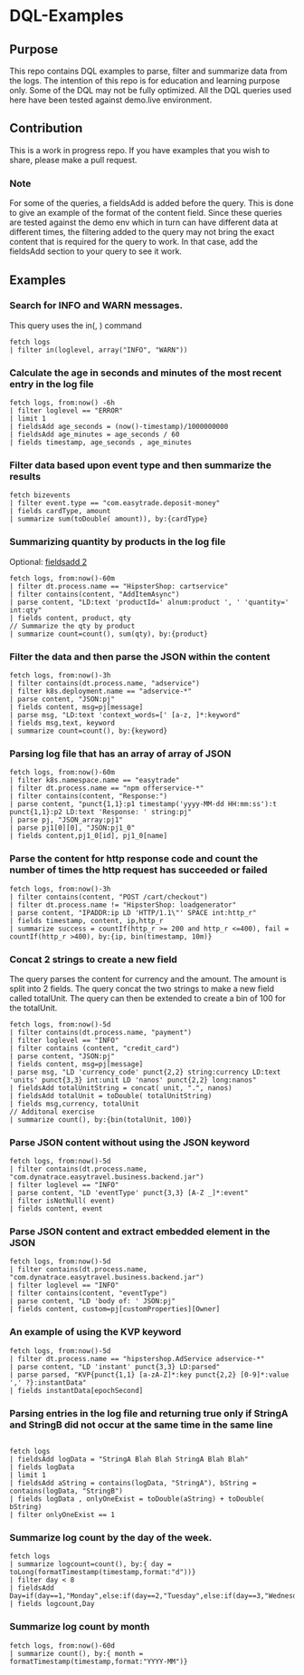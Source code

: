 # DQL-Examples
## Purpose
This repo contains DQL examples to parse, filter and summarize data from the logs. The intention of this repo is for education and learning purpose only. Some of the DQL may not be fully optimized. All the DQL queries used here have been tested against demo.live environment. 

## Contribution
This is a work in progress repo. If you have examples that you wish to share, please make a pull request.

### Note
For some of the queries, a fieldsAdd is added before the query. This is done to give an example of the format of the content field. Since these queries are tested against the demo env which in turn can have different data at different times, the filtering added to the query may not bring the exact content that is required for the query to work. In that case, add the fieldsAdd section to your query to see it work.

## Examples

### Search for INFO and WARN messages.

This query uses the in(<needle>, <haystack>) command

```
fetch logs
| filter in(loglevel, array("INFO", "WARN"))
```

### Calculate the age in seconds and minutes of the most recent entry in the log file

```
fetch logs, from:now() -6h
| filter loglevel == "ERROR"
| limit 1
| fieldsAdd age_seconds = (now()-timestamp)/1000000000
| fieldsAdd age_minutes = age_seconds / 60
| fields timestamp, age_seconds , age_minutes 
```

### Filter data based upon event type and then summarize the results
```
fetch bizevents
| filter event.type == "com.easytrade.deposit-money"
| fields cardType, amount
| summarize sum(toDouble( amount)), by:{cardType}
```

### Summarizing quantity by products in the log file

Optional: [fieldsadd 2](https://github.com/Dynatrace-Asad-Ali/DQL-Examples/blob/main/optional/fieldsAdd.md)

```
fetch logs, from:now()-60m
| filter dt.process.name == "HipsterShop: cartservice"
| filter contains(content, "AddItemAsync")
| parse content, "LD:text 'productId=' alnum:product ', ' 'quantity=' int:qty"
| fields content, product, qty
// Summarize the qty by product
| summarize count=count(), sum(qty), by:{product}
```

### Filter the data and then parse the JSON within the content

```
fetch logs, from:now()-3h
| filter contains(dt.process.name, "adservice")
| filter k8s.deployment.name == "adservice-*"
| parse content, "JSON:pj"
| fields content, msg=pj[message]
| parse msg, "LD:text 'context_words=[' [a-z, ]*:keyword"
| fields msg,text, keyword
| summarize count=count(), by:{keyword}
```

### Parsing log file that has an array of array of JSON

```
fetch logs, from:now()-60m
| filter k8s.namespace.name == "easytrade"
| filter dt.process.name == "npm offerservice-*"
| filter contains(content, "Response:")
| parse content, "punct{1,1}:p1 timestamp('yyyy-MM-dd HH:mm:ss'):t punct{1,1}:p2 LD:text 'Response: ' string:pj"
| parse pj, "JSON_array:pj1"
| parse pj1[0][0], "JSON:pj1_0"
| fields content,pj1_0[id], pj1_0[name]
```

### Parse the content for http response code and count the number of times the http request has succeeded or failed
```
fetch logs, from:now()-3h
| filter contains(content, "POST /cart/checkout")
| filter dt.process.name != "HipsterShop: loadgenerator"
| parse content, "IPADDR:ip LD 'HTTP/1.1\"' SPACE int:http_r"
| fields timestamp, content, ip,http_r
| summarize success = countIf(http_r >= 200 and http_r <=400), fail = countIf(http_r >400), by:{ip, bin(timestamp, 10m)}
```

### Concat 2 strings to create a new field

The query parses the content for currency and the amount. The amount is split into 2 fields. The query concat the two strings to make a new field called totalUnit. The query can then be extended to create a bin of 100 for the totalUnit.

```
fetch logs, from:now()-5d
| filter contains(dt.process.name, "payment")
| filter loglevel == "INFO"
| filter contains (content, "credit_card")
| parse content, "JSON:pj"
| fields content, msg=pj[message]
| parse msg, "LD 'currency_code' punct{2,2} string:currency LD:text 'units' punct{3,3} int:unit LD 'nanos' punct{2,2} long:nanos"
| fieldsAdd totalUnitString = concat( unit, ".", nanos)
| fieldsAdd totalUnit = toDouble( totalUnitString)
| fields msg,currency, totalUnit 
// Additonal exercise
| summarize count(), by:{bin(totalUnit, 100)}
```

### Parse JSON content without using the JSON keyword

```
fetch logs, from:now()-5d
| filter contains(dt.process.name, "com.dynatrace.easytravel.business.backend.jar")
| filter loglevel == "INFO"
| parse content, "LD 'eventType' punct{3,3} [A-Z _]*:event"
| filter isNotNull( event)
| fields content, event
```

### Parse JSON content and extract embedded element in the JSON

```
fetch logs, from:now()-5d
| filter contains(dt.process.name, "com.dynatrace.easytravel.business.backend.jar")
| filter loglevel == "INFO"
| filter contains(content, "eventType")
| parse content, "LD 'body of: ' JSON:pj"
| fields content, custom=pj[customProperties][Owner]
```

### An example of using the KVP keyword

```
fetch logs, from:now()-5d
| filter dt.process.name == "hipstershop.AdService adservice-*"
| parse content, "LD 'instant' punct{3,3} LD:parsed"
| parse parsed, "KVP{punct{1,1} [a-zA-Z]*:key punct{2,2} [0-9]*:value ',' ?}:instantData"
| fields instantData[epochSecond]
```

### Parsing entries in the log file and returning true only if StringA and StringB did not occur at the same time in the same line

```

fetch logs
| fieldsAdd logData = "StringA Blah Blah StringA Blah Blah"
| fields logData
| limit 1
| fieldsAdd aString = contains(logData, "StringA"), bString = contains(logData, "StringB")
| fields logData , onlyOneExist = toDouble(aString) + toDouble( bString)
| filter onlyOneExist == 1
```

### Summarize log count by the day of the week.

```
fetch logs
| summarize logcount=count(), by:{ day = toLong(formatTimestamp(timestamp,format:"d"))}
| filter day < 8
| fieldsAdd Day=if(day==1,"Monday",else:if(day==2,"Tuesday",else:if(day==3,"Wednesday",else:if(day==4,"Thursday",else:if(day==5,"Friday",else:if(day==6,"Saturday",else:"Sunday"))))))
| fields logcount,Day
```

### Summarize log count by month

```
fetch logs, from:now()-60d
| summarize count(), by:{ month = formatTimestamp(timestamp,format:"YYYY-MM")}
```